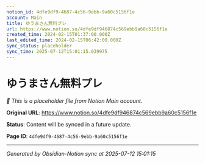```yaml
---
notion_id: 4dfe9df9-4687-4c56-9ebb-9a60c5156f1e
account: Main
title: ゆうまさん無料プレ
url: https://www.notion.so/4dfe9df946874c569ebb9a60c5156f1e
created_time: 2024-02-15T01:37:00.000Z
last_edited_time: 2024-02-15T06:42:00.000Z
sync_status: placeholder
sync_time: 2025-07-12T15:01:15.039975
---
```


# ゆうまさん無料プレ

*🔄 This is a placeholder file from Notion Main account.*

**Original URL**: https://www.notion.so/4dfe9df946874c569ebb9a60c5156f1e

**Status**: Content will be synced in a future update.

**Page ID**: `4dfe9df9-4687-4c56-9ebb-9a60c5156f1e`

---

*Generated by Obsidian-Notion sync at 2025-07-12 15:01:15*
